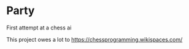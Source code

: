 Party
=====

First attempt at a chess ai

This project owes a lot to https://chessprogramming.wikispaces.com/ 
